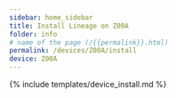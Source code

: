 ```yaml
---
sidebar: home_sidebar
title: Install Lineage on Z00A
folder: info
# name of the page (/{{permalink}}.html)
permalink: /devices/Z00A/install
device: Z00A
---
```

{% include templates/device_install.md %}
